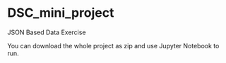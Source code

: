 # DSC_mini_project
JSON Based Data Exercise

You can download the whole project as zip and use Jupyter Notebook to run.

